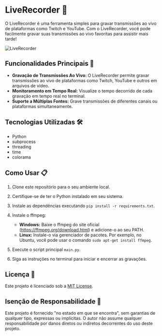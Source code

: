 # LiveRecorder 🎥

O LiveRecorder é uma ferramenta simples para gravar transmissões ao vivo de plataformas como Twitch e YouTube. Com o LiveRecorder, você pode facilmente gravar suas transmissões ao vivo favoritas para assistir mais tarde!

![LiveRecorder](https://i.imgur.com/uTpaazb.png)

## Funcionalidades Principais 🚀

- **Gravação de Transmissões Ao Vivo:** O LiveRecorder permite gravar transmissões ao vivo de plataformas como Twitch, YouTube e outros em arquivos de vídeo.
- **Monitoramento em Tempo Real:** Visualize o tempo decorrido de cada gravação em tempo real no terminal.
- **Suporte a Múltiplas Fontes:** Grave transmissões de diferentes canais ou plataformas simultaneamente.

## Tecnologias Utilizadas 🛠️

- Python
- subprocess
- threading
- time
- colorama

## Como Usar 📋

1. Clone este repositório para o seu ambiente local.
2. Certifique-se de ter o Python instalado em seu sistema.
3. Instale as dependências executando `pip install -r requirements.txt`.
4. Instale o ffmpeg:
   - **Windows:** Baixe o ffmpeg do site oficial (https://ffmpeg.org/download.html) e adicione-o ao seu PATH.
   - **Linux:** Instale-o via gerenciador de pacotes. Por exemplo, no Ubuntu, você pode usar o comando `sudo apt-get install ffmpeg`.

5. Execute o script principal `main.py`.
6. Siga as instruções no terminal para iniciar e encerrar as gravações.

## Licença 📄

Este projeto é licenciado sob a [MIT License](LICENSE).

## Isenção de Responsabilidade 🚧

Este projeto é fornecido "no estado em que se encontra", sem garantias de qualquer tipo, expressas ou implícitas. O autor não assume qualquer responsabilidade por danos diretos ou indiretos decorrentes do uso deste projeto.
